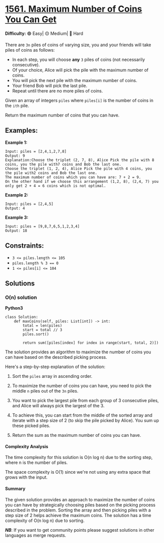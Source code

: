 # [1561. Maximum Number of Coins You Can Get](https://leetcode.com/problems/maximum-number-of-coins-you-can-get/)

**Difficulty:** :green_circle: Easy| :yellow_circle: Medium| :red_circle: Hard

There are `3n` piles of coins of varying size, you and your friends will take piles of coins as follows:

- In each step, you will choose **any** `3` piles of coins (not necessarily consecutive).
- Of your choice, Alice will pick the pile with the maximum number of coins.
- You will pick the next pile with the maximum number of coins.
- Your friend Bob will pick the last pile.
- Repeat until there are no more piles of coins.

Given an array of integers `piles` where `piles[i]` is the number of coins in the `ith` pile.

Return the maximum number of coins that you can have.


## Examples:

**Example 1:**

```
Input: piles = [2,4,1,2,7,8]
Output: 9
Explanation:Choose the triplet (2, 7, 8), Alice Pick the pile with 8 coins, you the pile with7 coins and Bob the last one.
Choose the triplet (1, 2, 4), Alice Pick the pile with 4 coins, you the pile with2 coins and Bob the last one.
The maximum number of coins which you can have are: 7 + 2 = 9.
On the other hand if we choose this arrangement (1,2, 8), (2,4, 7) you only get 2 + 4 = 6 coins which is not optimal.
```

**Example 2:**

```
Input: piles = [2,4,5]
Output: 4
```

**Example 3:**

```
Input: piles = [9,8,7,6,5,1,2,3,4]
Output: 18
```


## Constraints:

- `3 <= piles.length <= 105`
- `piles.length % 3 == 0`
- `1 <= piles[i] <= 104`


## Solutions

### O(n) solution 

**Python3**

```python3
class Solution:
    def maxCoins(self, piles: List[int]) -> int:
        total = len(piles)
        start = total // 3
        piles.sort()

        return sum([piles[index] for index in range(start, total, 2)])
```

The solution provides an algorithm to maximize the number of coins you can have based on the described picking process.

Here's a step-by-step explanation of the solution:

1. Sort the `piles` array in ascending order.

2. To maximize the number of coins you can have, you need to pick the middle `n` piles out of the `3n` piles.

3. You want to pick the largest pile from each group of 3 consecutive piles, and Alice will always pick the largest of the 3.

4. To achieve this, you can start from the middle of the sorted array and iterate with a step size of 2 (to skip the pile picked by Alice). You sum up these picked piles.

5. Return the sum as the maximum number of coins you can have.

#### Complexity Analysis

The time complexity for this solution is O(n log n) due to the sorting step, where n is the number of piles.

The space complexity is O(1) since we're not using any extra space that grows with the input.

#### Summary

The given solution provides an approach to maximize the number of coins you can have by strategically choosing piles based on the picking process described in the problem. Sorting the array and then picking piles with a step size of 2 helps achieve the maximum coins. The solution has a time complexity of O(n log n) due to sorting.


***NB***: If you want to get community points please suggest solutions in other languages as merge requests.
